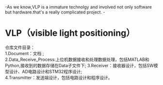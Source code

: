 -As we know,VLP is a immature technolgy and involved not only software but hardware.that's a really complicated project. -
# VLP（visible light positioning）
仓库文件目录：  
1.Document：文档 ;  
2.Data_Receive_Process:上位机数据接收和处理数据处理，包括MATLAB和Python,接收到的数据存储在Data子文件下; 
3.Receiver：接收器设计，包括SW模型设计、AD电路设计和STM32程序设计;    
4.Transmitter：发送端设计，包括电路设计和程序设计。    

